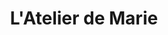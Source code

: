 ---
title: "L'Atelier de Marie"
url: /bonsecours/latelier-de-marie-route-de-paris/
shop: coiffeur
---